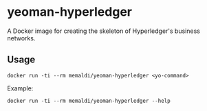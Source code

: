 # yeoman-hyperledger

A Docker image for creating the skeleton of Hyperledger's business networks.

## Usage

```
docker run -ti --rm memaldi/yeoman-hyperledger <yo-command>
```

Example:

```
docker run -ti --rm memaldi/yeoman-hyperledger --help
```


